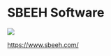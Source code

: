 
# SBEEH Software

<img src="https://www.sbeeh.com/img/sbeeh/Official-Logo_2.png" /> 

https://www.sbeeh.com/
